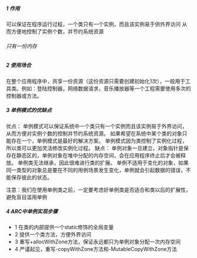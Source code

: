 ##### 1 作用
可以保证在程序运行过程，一个类只有一个实例，而且该实例易于供外界访问
从而方便地控制了实例个数，并节约系统资源
###### 只有一份内存
##### 2 使用场合
在整个应用程序中，共享一份资源（这份资源只需要创建初始化1次），一般用于工具类。例如：登陆控制器，网络数据请求，音乐播放器等一个工程需要使用多次的控制器或方法。
##### 3 单例模式的优缺点
优点：
单例模式可以保证系统中一个类只有一个实例而且该实例易于外界访问，从而方便对实例个数的控制并节约系统资源。
如果希望在系统中某个类的对象只能存在一个，单例模式是最好的解决方案。
单例模式因为类控制了实例化过程，所以类可以更加灵活修改实例化过程。
缺点：
单例对象一旦建立，对象指针是保存在静态区的，单例对象在堆中分配的内存空间，会在应用程序终止后才会被释放。
单例类无法继承，因此很难进行类的扩展。
单例不适用于变化的对象，如果同一类型的对象总是要在不同的用例场景发生变化，单例就会引起数据的错误，不能保存彼此的状态。

注意：我们在使用单例类之前，一定要考虑好单例类是否适合和类以后的扩展性，避免盲目滥用单例

##### 4 ARC中单例实现步骤
- 1 在类的内部提供一个static修饰的全局变量 
- 2 提供一个类方法，方便外界访问
- 3 重写+allocWithZone方法，保证永远都只为单例对象分配一次内存空间
- 4 严谨起见，重写-copyWithZone方法和-MutableCopyWithZone方法